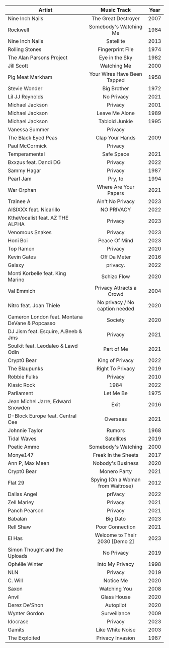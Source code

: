 | Artist| Music Track | Year
| ----- | :---: | ---
| Nine Inch Nails | The Great Destroyer | 2007
| Rockwell | Somebody's Watching Me | 1984 
| Nine Inch Nails | Satellite | 2013
| Rolling Stones | Fingerprint File | 1974
| The Alan Parsons Project | Eye in the Sky | 1982
| Jill Scott | Watching Me | 2000
| Pig Meat Markham | Your Wires Have Been Tapped | 1958
| Stevie Wonder | Big Brother | 1972
| Lil JJ Reynolds | No Privacy | 2021
| Michael Jackson | Privacy | 2001
| Michael Jackson | Leave Me Alone | 1989
| Michael Jackson | Tabloid Junkie | 1995
| Vanessa Summer | Privacy
| The Black Eyed Peas | Clap Your Hands | 2009
| Paul McCormick | Privacy
| Temperamental | Safe Space | 2021
| Bxxzus feat. Dandi DG | Privacy | 2022
| Sammy Hagar | Privacy | 1987
| Pearl Jam | Pry, to | 1994
| War Orphan | Where Are Your Papers | 2021
| Trainee A | Ain't No Privacy | 2023
| AISIXXX feat. Nicarillo | NO PRIVACY | 2022
| KtheVocalist feat. AZ THE ALPHA | Privacy | 2023
| Venomous Snakes | Privacy | 2023
| Honi Boi | Peace Of Mind | 2023
| Top Ramen | Privacy | 2020
| Kevin Gates | Off Da Meter | 2016
| Galaxy | privacy. | 2022
| Monti Korbelle feat. King Marino | Schizo Flow | 2020
| Val Emmich | Privacy Attracts a Crowd | 2004
| Nitro feat. Joan Thiele | No privacy / No caption needed | 2020
| Cameron London feat. Montana DeVane & Popcasso | Society | 2020
| DJ Jism feat. Esquire, A.Beeb & Jms | Privacy | 2021
| Soulkit feat. Leodaleo & Lawd Odin | Part of Me | 2021
| Crypt0 Bear | King of Privacy | 2022
| The Blaupunks | Right To Privacy | 2019
| Robbie Fulks | Privacy | 2010
| Klasic Rock | 1984 | 2022
| Parliament | Let Me Be | 1975
| Jean Michel Jarre, Edward Snowden | Exit | 2016
| D-Block Europe feat.  Central Cee | Overseas | 2021
| Johnnie Taylor | Rumors | 1968
| Tidal Waves | Satellites | 2019
| Poetic Ammo | Somebody's Watching | 2000
| Monye147 | Freak In the Sheets | 2017
| Ann P, Max Meen | Nobody's Business | 2020
| Crypt0 Bear | Monero Party | 2021
| Flat 29 | Spying (On a Woman from Waitrose) | 2012
| Dallas Angel | priVacy | 2022
| Zell Marley | Privacy | 2021
| Panch Pearson | Privacy | 2021
| Babalan | Big Dato | 2023
| Rell Shaw | Poor Connection | 2021
| El Has | Welcome to Their 2030 [Demo 2] | 2023
| Simon Thought and the Uploads | No Privacy | 2019
| Ophélie Winter | Into My Privacy | 1998
| NLN | Privacy | 2019
| C. Will | Notice Me | 2020
| Saxon |  Watching You | 2008
| Anvil | Glass House | 2020
| Derez De'Shon | Autopilot | 2020
| Wynter Gordon | Surveillance | 2009
| Idocrase | Privacy | 2023
| Gamits | Like White Noise | 2003
| The Exploited | Privacy Invasion | 1987
